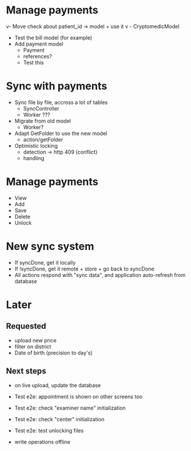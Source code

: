  
# Manage payments
v- Move check about patient_id -> model + use it
v  - CryptomedicModel
  - Test the bill model (for example)
- Add payment model
  - Payment
  - references?
  - Test this

# Sync with payments
- Sync file by file, accross a lot of tables
  - SyncController
  - Worker ???
- Migrate from old model
  - Worker?
- Adapt GetFolder to use the new model
  - action/getFolder
- Optimistic locking
  - detection -> http 409 (conflict)
  - handling

# Manage payments
- View
- Add
- Save
- Delete
- Unlock

# New sync system
- If syncDone, get it locally
- If !syncDone, get it remote + store + go back to syncDone
- All actions respond with "sync data", and application auto-refresh from database

# Later
## Requested
- upload new price
- filter on district
- Date of birth (precision to day's)

## Next steps
- on live upload, update the database

- Test e2e: appointment is shown on other screens too
- Test e2e: check "examiner name" initialization
- Test e2e: check "center" initialization
- Test e2e: test unlocking files

- write operations offline

